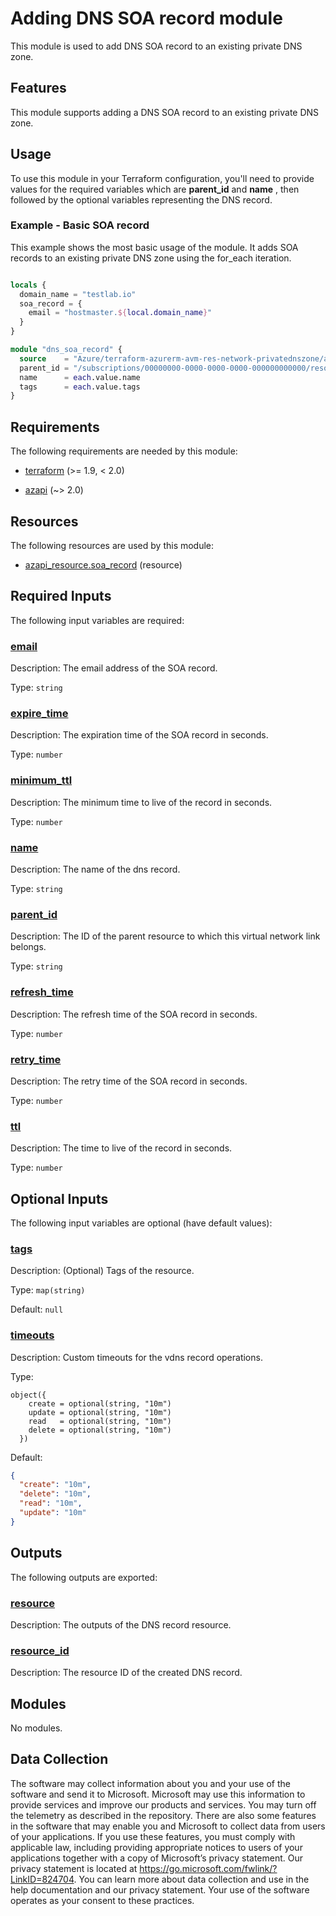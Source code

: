 <!-- BEGIN_TF_DOCS -->
# Adding DNS SOA record module

This module is used to add DNS SOA record to an existing private DNS zone.

## Features

This module supports adding a DNS SOA record to an existing private DNS zone.

## Usage

To use this module in your Terraform configuration, you'll need to provide values for the required variables which are **parent\_id** and **name** , then followed by the optional variables representing the DNS record.

### Example - Basic SOA record

This example shows the most basic usage of the module. It adds SOA records to an existing private DNS zone using the for\_each iteration.

```terraform

locals {
  domain_name = "testlab.io"
  soa_record = {
    email = "hostmaster.${local.domain_name}"
  }
}

module "dns_soa_record" {
  source    = "Azure/terraform-azurerm-avm-res-network-privatednszone/azurerm//modules/private_dns_soa_record"
  parent_id = "/subscriptions/00000000-0000-0000-0000-000000000000/resourceGroups/myResourceGroup/providers/Microsoft.Network/privateDnsZones/mydomain.com"
  name      = each.value.name
  tags      = each.value.tags
}

```

<!-- markdownlint-disable MD033 -->
## Requirements

The following requirements are needed by this module:

- <a name="requirement_terraform"></a> [terraform](#requirement\_terraform) (>= 1.9, < 2.0)

- <a name="requirement_azapi"></a> [azapi](#requirement\_azapi) (~> 2.0)

## Resources

The following resources are used by this module:

- [azapi_resource.soa_record](https://registry.terraform.io/providers/Azure/azapi/latest/docs/resources/resource) (resource)

<!-- markdownlint-disable MD013 -->
## Required Inputs

The following input variables are required:

### <a name="input_email"></a> [email](#input\_email)

Description: The email address of the SOA record.

Type: `string`

### <a name="input_expire_time"></a> [expire\_time](#input\_expire\_time)

Description: The expiration time of the SOA record in seconds.

Type: `number`

### <a name="input_minimum_ttl"></a> [minimum\_ttl](#input\_minimum\_ttl)

Description: The minimum time to live of the record in seconds.

Type: `number`

### <a name="input_name"></a> [name](#input\_name)

Description: The name of the dns record.

Type: `string`

### <a name="input_parent_id"></a> [parent\_id](#input\_parent\_id)

Description: The ID of the parent resource to which this virtual network link belongs.

Type: `string`

### <a name="input_refresh_time"></a> [refresh\_time](#input\_refresh\_time)

Description: The refresh time of the SOA record in seconds.

Type: `number`

### <a name="input_retry_time"></a> [retry\_time](#input\_retry\_time)

Description: The retry time of the SOA record in seconds.

Type: `number`

### <a name="input_ttl"></a> [ttl](#input\_ttl)

Description: The time to live of the record in seconds.

Type: `number`

## Optional Inputs

The following input variables are optional (have default values):

### <a name="input_tags"></a> [tags](#input\_tags)

Description: (Optional) Tags of the resource.

Type: `map(string)`

Default: `null`

### <a name="input_timeouts"></a> [timeouts](#input\_timeouts)

Description: Custom timeouts for the vdns record operations.

Type:

```hcl
object({
    create = optional(string, "10m")
    update = optional(string, "10m")
    read   = optional(string, "10m")
    delete = optional(string, "10m")
  })
```

Default:

```json
{
  "create": "10m",
  "delete": "10m",
  "read": "10m",
  "update": "10m"
}
```

## Outputs

The following outputs are exported:

### <a name="output_resource"></a> [resource](#output\_resource)

Description: The outputs of the DNS record resource.

### <a name="output_resource_id"></a> [resource\_id](#output\_resource\_id)

Description: The resource ID of the created DNS record.

## Modules

No modules.

<!-- markdownlint-disable-next-line MD041 -->
## Data Collection

The software may collect information about you and your use of the software and send it to Microsoft. Microsoft may use this information to provide services and improve our products and services. You may turn off the telemetry as described in the repository. There are also some features in the software that may enable you and Microsoft to collect data from users of your applications. If you use these features, you must comply with applicable law, including providing appropriate notices to users of your applications together with a copy of Microsoft’s privacy statement. Our privacy statement is located at <https://go.microsoft.com/fwlink/?LinkID=824704>. You can learn more about data collection and use in the help documentation and our privacy statement. Your use of the software operates as your consent to these practices.
<!-- END_TF_DOCS -->